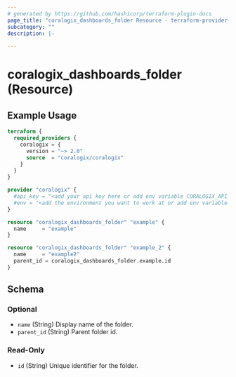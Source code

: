 ```yaml
---
# generated by https://github.com/hashicorp/terraform-plugin-docs
page_title: "coralogix_dashboards_folder Resource - terraform-provider-coralogix"
subcategory: ""
description: |-
  
---
```


# coralogix_dashboards_folder (Resource)



## Example Usage

```terraform
terraform {
  required_providers {
    coralogix = {
      version = "~> 2.0"
      source  = "coralogix/coralogix"
    }
  }
}

provider "coralogix" {
  #api_key = "<add your api key here or add env variable CORALOGIX_API_KEY>"
  #env = "<add the environment you want to work at or add env variable CORALOGIX_ENV>"
}

resource "coralogix_dashboards_folder" "example" {
  name     = "example"
}

resource "coralogix_dashboards_folder" "example_2" {
  name     = "example2"
  parent_id = coralogix_dashboards_folder.example.id
}
```

<!-- schema generated by tfplugindocs -->
## Schema

### Optional

- `name` (String) Display name of the folder.
- `parent_id` (String) Parent folder id.

### Read-Only

- `id` (String) Unique identifier for the folder.
